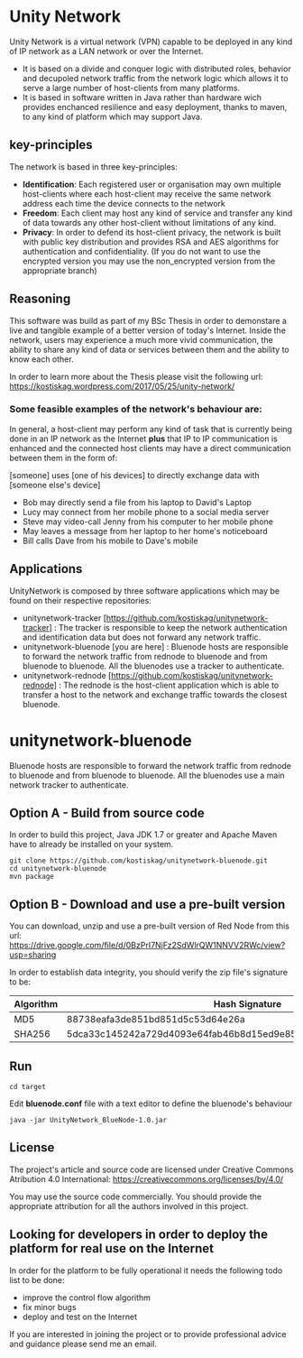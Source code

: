 # Unity Network
Unity Network is a virtual network (VPN) capable to be deployed in any kind of IP network as a LAN network or over the Internet.

* It is based on a divide and conquer logic with distributed roles, behavior and decupoled network traffic from the network logic which allows it to serve a large number of host-clients from many platforms.
* It is based in software written in Java rather than hardware wich provides enchanced resilience and easy deployment, thanks to maven, to any kind of platform which may support Java.

## key-principles
The network is based in three key-principles:

* **Identification**: Each registered user or organisation may own multiple host-clients where each host-client may receive the same network address each time the device connects to the network
* **Freedom**: Each client may host any kind of service and transfer any kind of data towards any other host-client without limitations of any kind.
* **Privacy**: In order to defend its host-client privacy, the network is built with public key distribution and provides RSA and AES algorithms for authentication and confidentiality.
(If you do not want to use the encrypted version you may use the non_encrypted version from the appropriate branch)

## Reasoning
This software was build as part of my BSc Thesis in order to demonstare a live and tangible example of a better version of today's Internet. Inside the network, users may experience a much more vivid communication, the ability to share any kind of data or services between them and the ability to know each other. 

In order to learn more about the Thesis please visit the following url:
https://kostiskag.wordpress.com/2017/05/25/unity-network/

### Some feasible examples of the network's behaviour are:
In general, a host-client may perform any kind of task that is currently being done in an IP network as the Internet
**plus** that IP to IP communication is enhanced and the connected host clients may have a direct communication between them in the form of:

[someone] uses [one of his devices] to directly exchange data with [someone else's device]
* Bob may directly send a file from his laptop to David's Laptop
* Lucy may connect from her mobile phone to a social media server
* Steve may video-call Jenny from his computer to her mobile phone
* May leaves a message from her laptop to her home's noticeboard
* Bill calls Dave from his mobile to Dave's mobile

## Applications
UnityNetwork is composed by three software applications which may be found on their respective repositories:
* unitynetwork-tracker  [https://github.com/kostiskag/unitynetwork-tracker] : The tracker is responsible to keep the network authentication and identification data but does not forward any network traffic.
* unitynetwork-bluenode [you are here] : Bluenode hosts are responsible to forward the network traffic from rednode to bluenode and from bluenode to bluenode. All the bluenodes use a tracker to authenticate.
* unitynetwork-rednode  [https://github.com/kostiskag/unitynetwork-rednode] : The rednode is the host-client application which is able to transfer a host to the network and exchange traffic towards the closest bluenode.

# unitynetwork-bluenode
Bluenode hosts are responsible to forward the network traffic from rednode to bluenode and from bluenode to bluenode. All the bluenodes use a main network tracker to authenticate.

## Option A - Build from source code
In order to build this project, Java JDK 1.7 or greater and Apache Maven have to already be installed on your system.
```
git clone https://github.com/kostiskag/unitynetwork-bluenode.git
cd unitynetwork-bluenode
mvn package
```

## Option B - Download and use a pre-built version
You can download, unzip and use a pre-built version of Red Node from this url:
https://drive.google.com/file/d/0BzPrI7NjFz2SdWlrQW1NNVV2RWc/view?usp=sharing

In order to establish data integrity, you should verify the zip file's signature to be:

| Algorithm | Hash Signature |
| --- | --- |
| MD5 | 88738eafa3de851bd851d5c53d64e26a |
| SHA256 | 5dca33c145242a729d4093e64fab46b8d15ed9e85c300877be959304d25b9b56 |

## Run
```
cd target
```
Edit **bluenode.conf** file with a text editor to define the bluenode's behaviour
```
java -jar UnityNetwork_BlueNode-1.0.jar 
```

## License
The project's article and source code are licensed under Creative Commons Atribution 4.0 International: https://creativecommons.org/licenses/by/4.0/

You may use the source code commercially. You should provide the appropriate attribution for all the authors involved in this project.

## Looking for developers in order to deploy the platform for real use on the Internet
In order for the platform to be fully operational it needs the following todo list to be done:
* improve the control flow algorithm
* fix minor bugs
* deploy and test on the Internet

If you are interested in joining the project or to provide professional advice and guidance please send me an email.
